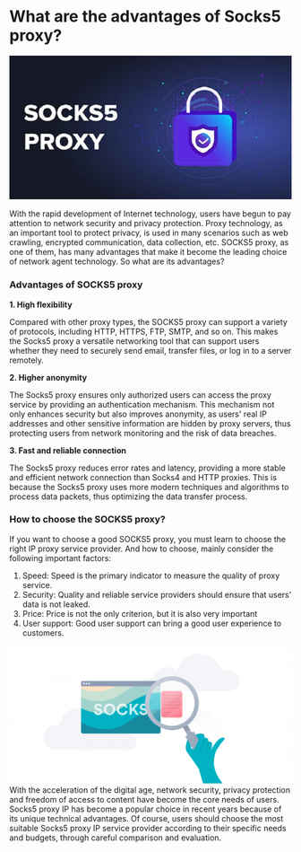 # What are the advantages of Socks5 proxy?
![Socks5 proxy2](https://github.com/IPXProxy/Types-of-proxy-servers/blob/main/Types-of-proxy-servers/Socks5%20proxy2.png)

With the rapid development of Internet technology, users have begun to pay attention to network security and privacy protection. Proxy technology, as an important tool to protect privacy, is used in many scenarios such as web crawling, encrypted communication, data collection, etc. SOCKS5 proxy, as one of them, has many advantages that make it become the leading choice of network agent technology. So what are its advantages?

<h3>Advantages of SOCKS5 proxy</h3>

**1. High flexibility** 

Compared with other proxy types, the SOCKS5 proxy can support a variety of protocols, including HTTP, HTTPS, FTP, SMTP, and so on. This makes the Socks5 proxy a versatile networking tool that can support users whether they need to securely send email, transfer files, or log in to a server remotely.

**2. Higher anonymity**

The Socks5 proxy ensures only authorized users can access the proxy service by providing an authentication mechanism. This mechanism not only enhances security but also improves anonymity, as users' real IP addresses and other sensitive information are hidden by proxy servers, thus protecting users from network monitoring and the risk of data breaches.

**3. Fast and reliable connection**

The Socks5 proxy reduces error rates and latency, providing a more stable and efficient network connection than Socks4 and HTTP proxies. This is because the Socks5 proxy uses more modern techniques and algorithms to process data packets, thus optimizing the data transfer process.

<h3>How to choose the SOCKS5 proxy?</h3>
If you want to choose a good SOCKS5 proxy, you must learn to choose the right IP proxy service provider. And how to choose, mainly consider the following important factors:

1. Speed: Speed is the primary indicator to measure the quality of proxy service.
2. Security: Quality and reliable service providers should ensure that users' data is not leaked.
3. Price: Price is not the only criterion, but it is also very important
4. User support: Good user support can bring a good user experience to customers.

![Socks5 proxy3](https://github.com/IPXProxy/Types-of-proxy-servers/blob/main/Types-of-proxy-servers/Socks5%20proxy3.png)   
With the acceleration of the digital age, network security, privacy protection and freedom of access to content have become the core needs of users. Socks5 proxy IP has become a popular choice in recent years because of its unique technical advantages. Of course, users should choose the most suitable Socks5 proxy IP service provider according to their specific needs and budgets, through careful comparison and evaluation.
